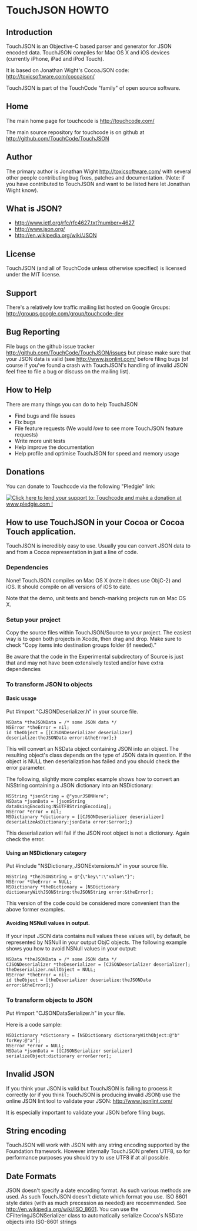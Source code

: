 # TouchJSON HOWTO

## Introduction

TouchJSON is an Objective-C based parser and generator for JSON encoded data. TouchJSON compiles for Mac OS X and iOS devices (currently iPhone, iPad and iPod Touch).

It is based on Jonathan Wight's CocoaJSON code: <http://toxicsoftware.com/cocoajson/>

TouchJSON is part of the TouchCode "family" of open source software.

## Home

The main home page for touchcode is <http://touchcode.com/>

The main source repository for touchcode is on github at <http://github.com/TouchCode/TouchJSON>

## Author

The primary author is Jonathan Wight <http://toxicsoftware.com/> with several other people contributing bug fixes, patches and documentation. (Note: if you have contributed to TouchJSON and want to be listed here let Jonathan Wight know).

## What is JSON?

* <http://www.ietf.org/rfc/rfc4627.txt?number=4627>
* <http://www.json.org/>
* <http://en.wikipedia.org/wiki/JSON>

## License

TouchJSON (and all of TouchCode unless otherwise specified) is licensed under the MIT license.

## Support

There's a relatively low traffic mailing list hosted on Google Groups: <http://groups.google.com/group/touchcode-dev>

## Bug Reporting

File bugs on the github issue tracker <http://github.com/TouchCode/TouchJSON/issues> but please make sure that your JSON data is valid (see <http://www.jsonlint.com/> before filing bugs (of course if you've found a crash with TouchJSON's handling of invalid JSON feel free to file a bug or discuss on the mailing list).

## How to Help

There are many things you can do to help TouchJSON

* Find bugs and file issues
* Fix bugs
* File feature requests (We would _love_ to see more TouchJSON feature requests)
* Write more unit tests
* Help improve the documentation
* Help profile and optimise TouchJSON for speed and memory usage

## Donations

You can donate to Touchcode via the following "Pledgie" link:

<a href='http://www.pledgie.com/campaigns/14659'><img alt='Click here to lend your support to: Touchcode and make a donation at www.pledgie.com !' src='http://www.pledgie.com/campaigns/14659.png?skin_name=chrome' border='0' /></a>

## How to use TouchJSON in your Cocoa or Cocoa Touch application.

TouchJSON is incredibly easy to use. Usually you can convert JSON data to and from a Cocoa representation in just a line of code.

### Dependencies

None! TouchJSON compiles on Mac OS X (note it does use ObjC-2) and iOS. It should compile on all versions of iOS to date.

Note that the demo, unit tests and bench-marking projects run on Mac OS X.

### Setup your project

Copy the source files within TouchJSON/Source to your project.
The easiest way is to open both projects in Xcode, then drag and drop.  Make sure to check "Copy items into destination groups folder (if needed)."

Be aware that the code in the Experimental subdirectory of Source is just that and may not have been extensively tested and/or have extra dependencies

### To transform JSON to objects

#### Basic usage

Put #import "CJSONDeserializer.h" in your source file.

	NSData *theJSONData = /* some JSON data */
	NSError *theError = nil;
	id theObject = [[CJSONDeserializer deserializer] deserialize:theJSONData error:&theError];}

This will convert an NSData object containing JSON into an object. The resulting object's class depends on the type of JSON data in question. If the object is NULL then deserialization has failed and you should check the error parameter.

The following, slightly more complex example shows how to convert an NSString containing a JSON dictionary into an NSDictionary:

	NSString *jsonString = @"yourJSONHere";
	NSData *jsonData = [jsonString dataUsingEncoding:NSUTF8StringEncoding];
	NSError *error = nil;
	NSDictionary *dictionary = [[CJSONDeserializer deserializer] deserializeAsDictionary:jsonData error:&error];}

This deserialization will fail if the JSON root object is not a dictionary. Again check the error.

#### Using an NSDictionary category

Put #include "NSDictionary_JSONExtensions.h" in your source file.

	NSString *theJSONString = @"{\"key\":\"value\"}";
	NSError *theError = NULL;
	NSDictionary *theDictionary = [NSDictionary dictionaryWithJSONString:theJSONString error:&theError];

This version of the code could be considered more convenient than the above former examples.

#### Avoiding NSNull values in output.

If your input JSON data contains null values these values will, by default, be represented by NSNull in your output ObjC objects. The following example shows you how to avoid NSNull values in your output:

	NSData *theJSONData = /* some JSON data */
	CJSONDeserializer *theDeserializer = [CJSONDeserializer deserializer];
	theDeserializer.nullObject = NULL;
	NSError *theError = nil;
	id theObject = [theDeserializer deserialize:theJSONData error:&theError];}

### To transform objects to JSON

Put #import "CJSONDataSerializer.h" in your file.

Here is a code sample:

	NSDictionary *dictionary = [NSDictionary dictionaryWithObject:@"b" forKey:@"a"];
	NSError *error = NULL;
	NSData *jsonData = [[CJSONSerializer serializer] serializeObject:dictionary error&error];

## Invalid JSON

If you think your JSON is valid but TouchJSON is failing to process it correctly (or if you think TouchJSON is producing invalid JSON) use the online JSON lint tool to validate your JSON: <http://www.jsonlint.com/>

It is especially important to validate your JSON before filing bugs.

## String encoding

TouchJSON will work with JSON with any string encoding supported by the Foundation framework. However internally TouchJSON prefers UTF8, so for performance purposes you should try to use UTF8 if at all possible.

## Date Formats

JSON doesn't specify a date encoding format. As such various methods are used. As such TouchJSON doesn't dictate which format you use. ISO 8601 style dates (with as much precession as needed) are recoemmended. See <http://en.wikipedia.org/wiki/ISO_8601>. You can use the CFilteringJSONSerializer class to automatically serialize Cocoa's NSDate objects into ISO-8601 strings
